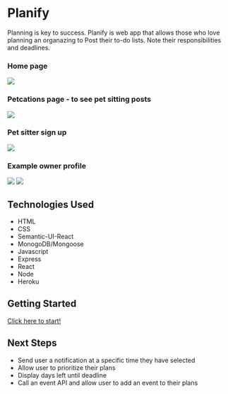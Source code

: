 # Planify

Planning is key to success. Planify is web app that allows those who love planning an organazing to Post their to-do lists. Note their responsibilities and deadlines. 


### Home page 
<img src="../../blob/master/src/public/images/home.png">

### Petcations page - to see pet sitting posts
<img src="petcations_post.png">

### Pet sitter sign up
<img src="create_petsitter.png">

### Example owner profile
<img src="owner_profile.png">
<img src="owner_profile2.png">


## Technologies Used 
- HTML
- CSS
- Semantic-UI-React
- MonogoDB/Mongoose
- Javascript
- Express
- React
- Node
- Heroku

## Getting Started

[Click here to start!](https://planify-atn.herokuapp.com/)


## Next Steps
- Send user a notification at a specific time they have selected
- Allow user to prioritize their plans
- Display days left until deadline 
- Call an event API and allow user to add an event to their plans  
